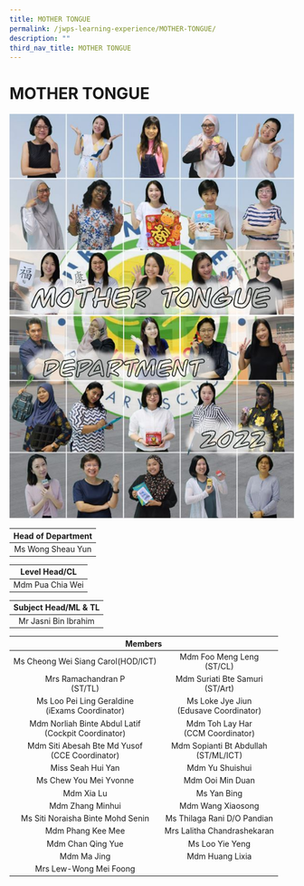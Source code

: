 ```yaml
---
title: MOTHER TONGUE
permalink: /jwps-learning-experience/MOTHER-TONGUE/
description: ""
third_nav_title: MOTHER TONGUE
---
```

# MOTHER TONGUE
![](/images/JWPS%20LEARNING%20EXPERIENCE/Mother%20Tongue/Mother%20Tongue%20Department.jpg)

| Head of Department |
|:------------------:|
|  Ms Wong Sheau Yun |

|   Level Head/CL  |
|:----------------:|
| Mdm Pua Chia Wei |

| Subject Head/ML & TL |
|:--------------------:|
| Mr Jasni Bin Ibrahim |

<table>
<thead>
  <tr>
    <th colspan="2" style="text-align: center;">Members</th>
  </tr>
</thead>
<tbody>
  <tr>
    <td style="text-align: center;">Ms Cheong Wei Siang Carol(HOD/ICT)</td>
    <td style="text-align: center;">Mdm Foo Meng Leng<br>(ST/CL)</td>
  </tr>
  <tr>
    <td style="text-align: center;"> Mrs Ramachandran P<br>(ST/TL)</td>
    <td style="text-align: center;"> Mdm Suriati Bte Samuri<br>(ST/Art)</td>
  </tr>
  <tr>
    <td style="text-align: center;"> Ms Loo Pei Ling Geraldine<br>(iExams Coordinator)</td>
    <td style="text-align: center;">Ms Loke Jye Jiun<br>(Edusave Coordinator)<br></td>
  </tr>
  <tr>
    <td style="text-align: center;">Mdm Norliah Binte Abdul Latif<br>(Cockpit Coordinator)<br></td>
    <td style="text-align: center;">Mdm Toh Lay Har<br>(CCM Coordinator)</td>
  </tr>
  <tr>
    <td style="text-align: center;">Mdm Siti Abesah Bte Md Yusof<br>(CCE Coordinator)<br></td>
    <td style="text-align: center;">Mdm Sopianti Bt Abdullah<br>(ST/ML/ICT)</td>
  </tr>
  <tr>
    <td style="text-align: center;">Miss Seah Hui Yan<br></td>
    <td style="text-align: center;">  Mdm Yu Shuishui </td>
  </tr>
  <tr>
    <td style="text-align: center;"> Ms Chew You Mei Yvonne</td>
    <td style="text-align: center;">Mdm Ooi Min Duan</td>
  </tr>
  <tr>
    <td style="text-align: center;">Mdm Xia Lu</td>
    <td style="text-align: center;">Ms Yan Bing<br></td>
  </tr>
  <tr>
    <td style="text-align: center;">Mdm Zhang Minhui  </td>
    <td style="text-align: center;">Mdm Wang Xiaosong </td>
  </tr>
  <tr>
    <td style="text-align: center;">Ms Siti Noraisha Binte Mohd Senin</td>
    <td style="text-align: center;"> Ms Thilaga Rani D/O Pandian</td>
  </tr>
  <tr>
    <td style="text-align: center;">Mdm Phang Kee Mee</td>
    <td style="text-align: center;">Mrs Lalitha Chandrashekaran</td>
  </tr>
  <tr>
    <td style="text-align: center;">Mdm Chan Qing Yue</td>
    <td style="text-align: center;"> Ms Loo Yie Yeng<br></td>
  </tr>
  <tr>
    <td style="text-align: center;">Mdm Ma Jing<br></td>
    <td style="text-align: center;">Mdm Huang Lixia</td>
  </tr>
  <tr>
    <td style="text-align: center;"> Mrs Lew-Wong Mei Foong</td>
    <td> </td>
  </tr>
</tbody>
</table>